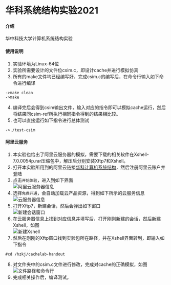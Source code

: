 # 华科系统结构实验2021

#### 介绍
华中科技大学计算机系统结构实验

#### 使用说明

1.  实验环境为Linux-64位
2.  实验所需要设计的文件位csim.c，即设计cache并进行模拟仿真
3.  所有的make文件均已经编写好，完成csim.c的编写后，在命令行输入如下命令进行编译
```
->make clean
->make
```
4.  编译完后会得到csim输出文件，输入对应的指令即可以模拟cache运行，然后将结果同csim-ref所执行相同指令得到的结果相比较。
5.  也可以直接运行如下指令进行总体测试
```
->./test-csim
```

#### 阿里云服务

1.  本实验也给出了阿里云服务器的模拟，需要下载的相关软件在Xshell-7.0.0054p.rar压缩包中，解压后分别安装Xftp7和Xshell。
2.  打开本实验所用到的阿里云链接[华科计算机系统结构](https://developer.aliyun.com/adc/scenario/98e50c84bb4341018c06cb6c25e2ced6)，然后注册阿里云账户并登陆
3.  点击`开始体验`，进入到如下界面<br>![阿里云服务器信息](https://images.gitee.com/uploads/images/2021/0430/104409_d06873eb_8206880.png "屏幕截图.png")
4.  选择`免费开通`，会自动加载云产品资源，得到如下所示的云服务信息<br>![云服务器信息](https://images.gitee.com/uploads/images/2021/0430/103731_16ba75d3_8206880.png "屏幕截图.png")
5.  打开Xftp7，新建会话，然后会弹出如下窗口<br>![新建会话窗口](https://images.gitee.com/uploads/images/2021/0430/104253_2194c746_8206880.png "屏幕截图.png")
6.  在云服务器信息上找到对应信息并填写后，打开刚刚新建的会话，然后新建Xshell，如图<br>![新建Xshell](https://images.gitee.com/uploads/images/2021/0430/104634_342ad697_8206880.png "屏幕截图.png")
7.  然后在刚刚的Xftp窗口找到实验包所在路径，并在Xshell界面转到，即输入如下指令
```
#cd /hzkj/cachelab-handout
```
8.  对文件夹中的csim.c文件进行修改，完成对cache的正确模拟，如图<br>![文件路径和命令行](https://images.gitee.com/uploads/images/2021/0430/105139_1e60fb84_8206880.png "屏幕截图.png")
9.  完成相关操作后，编译测试。
